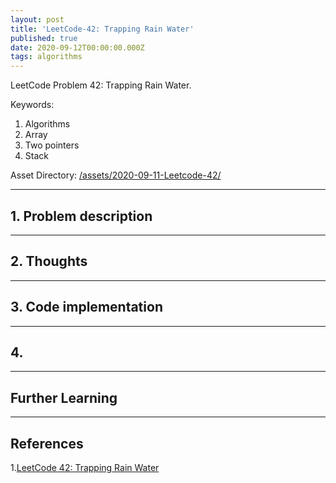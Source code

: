 ```yaml
---
layout: post
title: 'LeetCode-42: Trapping Rain Water'
published: true
date: 2020-09-12T00:00:00.000Z
tags: algorithms
---
```


LeetCode Problem 42: Trapping Rain Water.

Keywords:

1. Algorithms
2. Array
3. Two pointers
4. Stack

Asset Directory: [/assets/2020-09-11-Leetcode-42/]()

<!--more-->

---

## 1. Problem description

---

## 2. Thoughts


---

## 3. Code implementation


---

## 4. 

---

## Further Learning

---

## References

1.[LeetCode 42: Trapping Rain Water](https://leetcode.com/problems/trapping-rain-water/)


